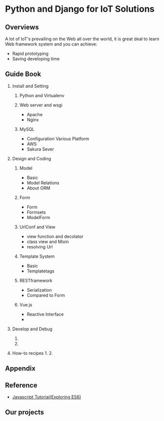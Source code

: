 # Python and Django for IoT Solutions
## Overviews

A lot of IoT's prevailing on the Web all over the world, 
it is great deal to learn Web framework system and you can achieve:

* Rapid prototyping
* Saving developing time


## Guide Book 

1. Install and Setting


    1. Python and Virtualenv


    2. Web server and wsgi

        * Apache
        * Nginx


    3. MySQL


        * Configuration Various Platform
        * AWS
        * Sakura Sever


2. Design and Coding


    1. Model


        * Basic
        * Model Relations
        * About ORM


    2. Form


        * Form
        * Formsets
        * ModelForm


    3. UrlConf and View


        * view function and decolator
        * class view and Mixin
        * resolving Url


    4. Template System


        * Basic
        * Templatetags


    5. RESTframework


        * Serialization
        * Compared to Form


    6. Vue.js


        * Reactive Interface
        * 


3. Develop and Debug

    1. 

    2. 

4. How-to recipes
   1. 
   2. 

## Appendix 


## Reference

* [Javascript Tutorial(Exploring ES6)](http://exploringjs.com/es6/index.html#toc_ch_modules)

## Our projects


